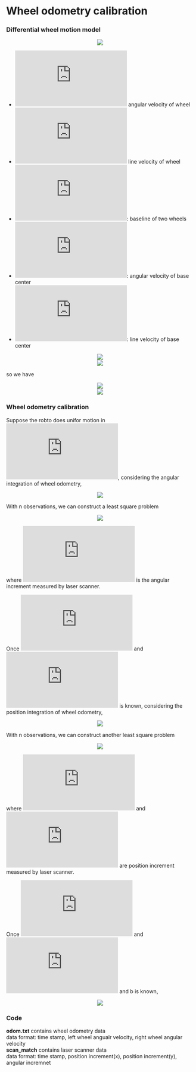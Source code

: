 # Wheel odometry calibration
### Differential wheel motion model
<div align=center><img src = ./doc/motion_model1.png></div>

+ ![](https://latex.codecogs.com/gif.latex?%5Comega_R%2C%5Comega_L%3A) angular velocity of wheel  
+ ![](https://latex.codecogs.com/gif.latex?v_R%2Cv_L%3A) line velocity of wheel  
+ ![](https://latex.codecogs.com/gif.latex?b%3D2d): baseline of two wheels  
+ ![](https://latex.codecogs.com/gif.latex?%5Comega): angular velocity of base center
+ ![](https://latex.codecogs.com/gif.latex?v): line velocity of base center

<div align=center><img src = ./doc/motion_model3.png></div>
<div align=center><img src = ./doc/motion_model2.png></div>

so we have
<div align=center><img src = ./doc/calibr1.png></div>
<div align=center><img src = ./doc/calibr2.png></div>



### Wheel odometry calibration

Suppose the robto does unifor motion in ![](https://latex.codecogs.com/gif.latex?%5CDelta%20t), considering the angular integration of wheel odometry,
<div align=center><img src = ./doc/calibr3.png></div>

With n observations, we can construct a least square problem
<div align=center><img src = ./doc/calibr4.png></div>

where ![](https://latex.codecogs.com/gif.latex?S_%7B%5Ctheta%7D) is the angular increment measured by laser scanner.

Once ![](https://latex.codecogs.com/gif.latex?J_%7B21%7D) and ![](https://latex.codecogs.com/gif.latex?J_%7B22%7D) is known, considering the position integration of wheel odometry,
<div align=center><img src = ./doc/calibr5.png></div>

With n observations, we can construct another least square problem
<div align=center><img src = ./doc/calibr6.png></div>

where ![](https://latex.codecogs.com/gif.latex?s_%7Bx%7D) and ![](https://latex.codecogs.com/gif.latex?s_%7By%7D) are position increment measured by laser scanner.

Once ![](https://latex.codecogs.com/gif.latex?J_%7B21%7D) and ![](https://latex.codecogs.com/gif.latex?J_%7B22%7D) and b is known,
<div align=center><img src = ./doc/calibr7.png></div>

### Code
**odom.txt** contains wheel odometry data  
data format: time stamp, left wheel angualr velocity, right wheel angular velocity  
**scan_match** contains laser scanner data  
data format: time stamp, position increment(x), position increment(y), angular incremnet  
